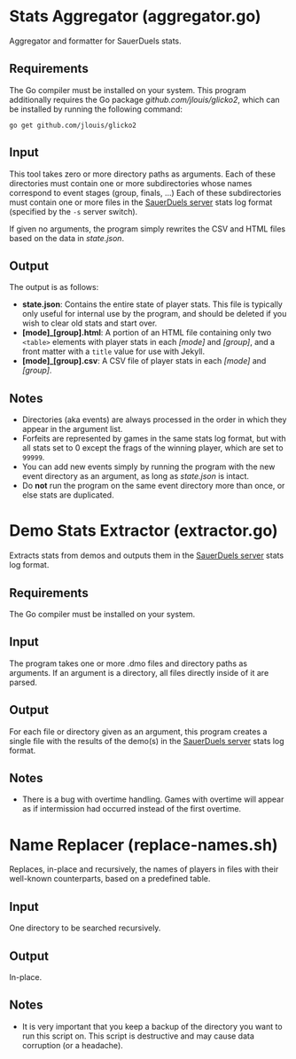 # Stats Aggregator (aggregator.go)

Aggregator and formatter for SauerDuels stats.

## Requirements

The Go compiler must be installed on your system. This program additionally requires the Go package *github.com/jlouis/glicko2*, which can be installed by running the following command:

```
go get github.com/jlouis/glicko2
```

## Input

This tool takes zero or more directory paths as arguments. Each of these directories must contain one or more subdirectories whose names correspond to event stages (group, finals, ...) Each of these subdirectories must contain one or more files in the [SauerDuels server](https://github.com/sauerduels/server) stats log format (specified by the `-s` server switch).

If given no arguments, the program simply rewrites the CSV and HTML files based on the data in *state.json*.

## Output

The output is as follows:

- **state.json**: Contains the entire state of player stats. This file is typically only useful for internal use by the program, and should be deleted if you wish to clear old stats and start over.
- **[mode]_[group].html**: A portion of an HTML file containing only two `<table>` elements with player stats in each *[mode]* and *[group]*, and a front matter with a `title` value for use with Jekyll.
- **[mode]_[group].csv**: A CSV file of player stats in each *[mode]* and *[group]*.

## Notes

- Directories (aka events) are always processed in the order in which they appear in the argument list.
- Forfeits are represented by games in the same stats log format, but with all stats set to 0 except the frags of the winning player, which are set to `99999`.
- You can add new events simply by running the program with the new event directory as an argument, as long as *state.json* is intact.
- Do **not** run the program on the same event directory more than once, or else stats are duplicated.

# Demo Stats Extractor (extractor.go)

Extracts stats from demos and outputs them in the [SauerDuels server](https://github.com/sauerduels/server) stats log format.

## Requirements

The Go compiler must be installed on your system.

## Input

The program takes one or more .dmo files and directory paths as arguments. If an argument is a directory, all files directly inside of it are parsed.

## Output

For each file or directory given as an argument, this program creates a single file with the results of the demo(s) in the [SauerDuels server](https://github.com/sauerduels/server) stats log format.

## Notes

- There is a bug with overtime handling. Games with overtime will appear as if intermission had occurred instead of the first overtime.

# Name Replacer (replace-names.sh)

Replaces, in-place and recursively, the names of players in files with their well-known counterparts, based on a predefined table.

## Input

One directory to be searched recursively.

## Output

In-place.

## Notes

- It is very important that you keep a backup of the directory you want to run this script on. This script is destructive and may cause data corruption (or a headache).
